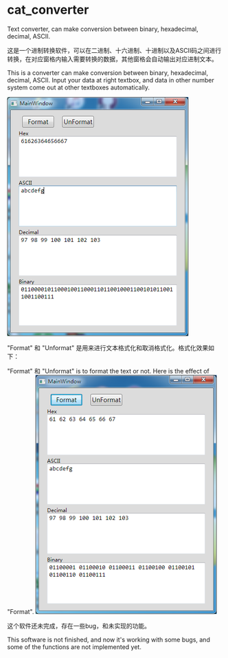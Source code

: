 # cat_converter
Text converter, can make conversion between binary, hexadecimal, decimal, ASCII.

这是一个进制转换软件，可以在二进制、十六进制、十进制以及ASCII码之间进行转换，在对应窗格内输入需要转换的数据，其他窗格会自动输出对应进制文本。

This is a converter can make conversion between binary, hexadecimal, decimal, ASCII. Input your data at right textbox, and data in other number system come out at other textboxes automatically.

![imagine](img_folder/0.png)

"Format" 和 "Unformat" 是用来进行文本格式化和取消格式化。格式化效果如下：

"Format" 和 "Unformat" is to format the text or not. Here is the effect of "Format".
![imagine](img_folder/1.png)

这个软件还未完成，存在一些bug，和未实现的功能。

This software is not finished, and now it's working with some bugs, and some of the functions are not implemented yet.

